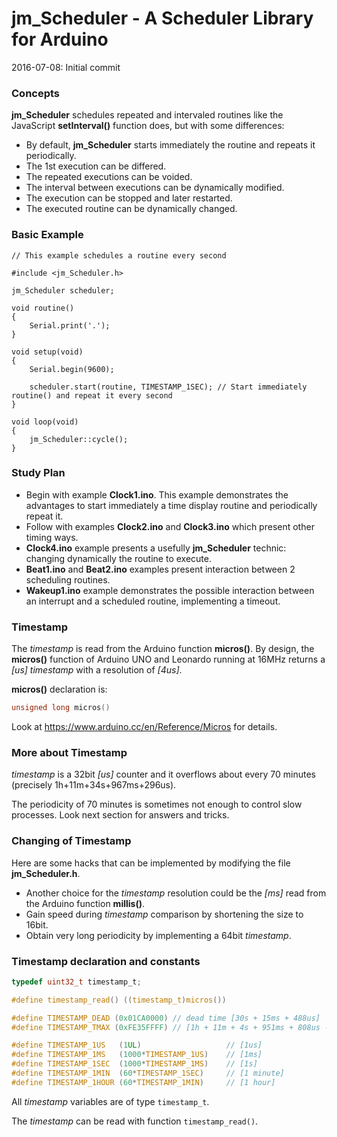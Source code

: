 <!--

2016-07-13: In progress...
2016-07-08: Initial commit.

Licence: LGPL v3

Author: Jean-Marc Paratte
Email: jean-marc@paratte.ch

-->

<style>

.markdown-body pre,
.markdown-body code {
	background-color: #e0e0e0;
}

</style>

# jm_Scheduler - A Scheduler Library for Arduino

2016-07-08: Initial commit

### Concepts

**jm_Scheduler** schedules repeated and intervaled routines like the JavaScript **setInterval()** function does, but with some differences:

- By default, **jm_Scheduler** starts immediately the routine and repeats it periodically.
- The 1st execution can be differed.
- The repeated executions can be voided.
- The interval between executions can be dynamically modified.
- The execution can be stopped and later restarted.
- The executed routine can be dynamically changed.

### Basic Example

	// This example schedules a routine every second
	
	#include <jm_Scheduler.h>
  
	jm_Scheduler scheduler;
	
	void routine()
	{
		Serial.print('.');
	}
  
	void setup(void)
	{
		Serial.begin(9600);
		
		scheduler.start(routine, TIMESTAMP_1SEC); // Start immediately routine() and repeat it every second
	}
  
	void loop(void)
	{
		jm_Scheduler::cycle();
	}

### Study Plan

- Begin with example **Clock1.ino**. This example demonstrates the advantages to start immediately a time display routine and periodically repeat it.
- Follow with examples **Clock2.ino** and **Clock3.ino** which present other timing ways.
- **Clock4.ino** example presents a usefully **jm_Scheduler** technic: changing dynamically the routine to execute.
- **Beat1.ino** and **Beat2.ino** examples present interaction between 2 scheduling routines.
- **Wakeup1.ino** example demonstrates the possible interaction between an interrupt and a scheduled routine, implementing a timeout.

### Timestamp

The _timestamp_ is read from the Arduino function **micros()**.
By design, the **micros()** function of Arduino UNO and Leonardo running at 16MHz returns a _[us]_ _timestamp_ with a resolution of _[4us]_.

**micros()** declaration is:

```C
unsigned long micros()
```

Look at https://www.arduino.cc/en/Reference/Micros for details.

### More about Timestamp

_timestamp_ is a 32bit _[us]_ counter and it overflows about every 70 minutes (precisely 1h+11m+34s+967ms+296us).

The periodicity of 70 minutes is sometimes not enough to control slow processes.
Look next section for answers and tricks.

### Changing of Timestamp

Here are some hacks that can be implemented by modifying the file **jm_Scheduler.h**.

- Another choice for the _timestamp_ resolution could be the _[ms]_ read from the Arduino function **millis()**. 
- Gain speed during _timestamp_ comparison by shortening the size to 16bit.
- Obtain very long periodicity by implementing a 64bit _timestamp_.

### Timestamp declaration and constants

```C
typedef uint32_t timestamp_t;

#define timestamp_read() ((timestamp_t)micros())

#define TIMESTAMP_DEAD (0x01CA0000) // dead time [30s + 15ms + 488us]
#define TIMESTAMP_TMAX (0xFE35FFFF) // [1h + 11m + 4s + 951ms + 808us - 1]

#define TIMESTAMP_1US	(1UL)					// [1us]
#define TIMESTAMP_1MS	(1000*TIMESTAMP_1US)	// [1ms]
#define TIMESTAMP_1SEC	(1000*TIMESTAMP_1MS)	// [1s]
#define TIMESTAMP_1MIN	(60*TIMESTAMP_1SEC)		// [1 minute]
#define TIMESTAMP_1HOUR	(60*TIMESTAMP_1MIN)		// [1 hour]
```

All _timestamp_ variables are of type `timestamp_t`.

The _timestamp_ can be read with function `timestamp_read()`.